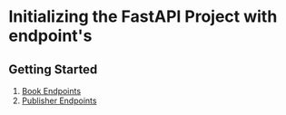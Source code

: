 # Initializing the FastAPI Project with endpoint's

## Getting Started

1. [Book Endpoints](book.md)
2. [Publisher Endpoints](publisher.md)